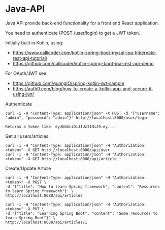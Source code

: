 # Java-API
Java API provide back-end functionality for a front end React application.

You need to authenticate (POST /user/login) to get a JWT token.

Initially built in Kotlin, using:
* <https://www.callicoder.com/kotlin-spring-boot-mysql-jpa-hibernate-rest-api-tutorial/>
* <https://github.com/callicoder/kotlin-spring-boot-jpa-rest-api-demo>

For OAuth/JWT see:
* <https://github.com/quangIO/spring-kotlin-jwt-sample>
* <https://auth0.com/blog/how-to-create-a-kotlin-app-and-secure-it-using-jwt/>

Authenticate
```
curl -i -H "Content-Type: application/json" -X POST -d '{"username": "admin", "password": "admin"}' http://localhost:8080/user/login

Returns a token like: eyJhbGciOiJIUzI1NiJ9.ey...
```

Get all users/articles:
```
curl -i -H "Content-Type: application/json" -H "Authorization: <token>" -X GET http://localhost:8080/api/user
curl -i -H "Content-Type: application/json" -H "Authorization: <token>" -X GET http://localhost:8080/api/article
```

Create/Update Article
```
curl -i -H "Content-Type: application/json" -H "Authorization: <token>" -X POST \
-d '{"title": "How to learn Spring framework", "content": "Resources to learn Spring framework"}' \
http://localhost:8080/api/articles

curl -i -H "Content-Type: application/json" -H "Authorization: <token>" -X PUT \
-d '{"title": "Learning Spring Boot", "content": "Some resources to learn Spring Boot"}' \
http://localhost:8080/api/articles/1
```

